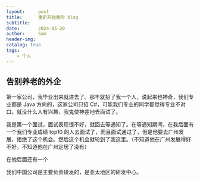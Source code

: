 ```yaml
---
layout:     post
title:      重新开始我的 blog
subtitle:   
date:       2024-05-20
author:     Sam
header-img: 
catalog: true
tags:
    - 个人
---
```


## 告别养老的外企
第一家公司，我毕业出来就进去了。那年就招了我一个人，说起来也神奇，我们专业都是 Java 方向的，这家公司只招 C#，可能我们专业的同学都觉得专业不对口，就没什么人有兴趣，我鬼使神差地去面试了。

我是第一个面试，面试表现很不好，就回去等通知了。在等通知期间，在我后面有一个我们专业成绩 top10 的人去面试了，而且面试通过了，但是他要去广州发展，拒绝了这个机会。然后这个机会就轮到了我这里。（不知道他在广州发展得好不好，不知道他在广州定居了没有）

在他后面还有一个

我们中国公司是主要负责研发的，是亚太地区的研发中心。